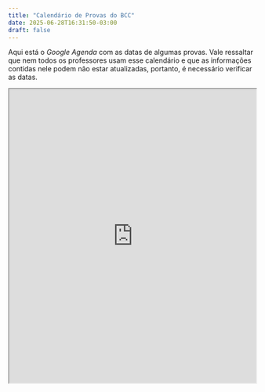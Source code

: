 ```yaml
---
title: "Calendário de Provas do BCC"
date: 2025-06-28T16:31:50-03:00
draft: false
---
```


Aqui está o *Google Agenda* com as datas de algumas provas. Vale ressaltar que nem todos os professores usam esse calendário e que as informações contidas nele podem não estar atualizadas, portanto, é necessário verificar as datas.

<iframe src="https://calendar.google.com/calendar/embed?src=dcc.ufrj.br_06kl7h63fu2gpqegpnhd9je1o8%40group.calendar.google.com&amp;ctz=America/Sao_Paulo" width="100%" height="600" scrolling="no"></iframe>

